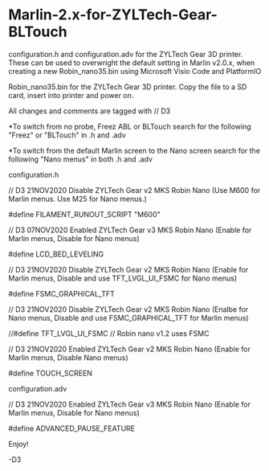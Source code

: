 # Marlin-2.x-for-ZYLTech-Gear-BLTouch

configuration.h and configuration.adv for the ZYLTech Gear 3D printer. These can be used to overwright the default setting in Marlin v2.0.x, when creating a new Robin_nano35.bin using Microsoft Visio Code and PlatformIO  

Robin_nano35.bin for the ZYLTech Gear 3D printer. Copy the file to a SD card, insert into printer and power on. 

All changes and comments are tagged with // D3

*To switch from no probe, Freez ABL or BLTouch search for the following "Freez" or "BLTouch" in .h and .adv

*To switch from the default Marlin screen to the Nano screen search for the following "Nano menus" in both .h and .adv

configuration.h

// D3 21NOV2020 Disable ZYLTech Gear v2 MKS Robin Nano (Use M600 for Marlin menus. Use M25 for Nano menus.)

#define FILAMENT_RUNOUT_SCRIPT "M600"

// D3 07NOV2020 Enabled ZYLTech Gear v3 MKS Robin Nano (Enable for Marlin menus, Disable for Nano menus)

#define LCD_BED_LEVELING

// D3 21NOV2020 Disable ZYLTech Gear v2 MKS Robin Nano (Enable for Marlin menus, Disable and use TFT_LVGL_UI_FSMC for Nano menus)

#define FSMC_GRAPHICAL_TFT

// D3 21NOV2020 Disable ZYLTech Gear v2 MKS Robin Nano (Enalbe for Nano menus, Disable and use FSMC_GRAPHICAL_TFT for Marlin menus)

//#define TFT_LVGL_UI_FSMC  // Robin nano v1.2 uses FSMC

// D3 21NOV2020 Enabled ZYLTech Gear v2 MKS Robin Nano (Enable for Marlin menus, Disable Nano menus)

#define TOUCH_SCREEN

configuration.adv

// D3 21NOV2020 Enabled ZYLTech Gear v3 MKS Robin Nano (Enable for Marlin menus, Disable for Nano menus)

#define ADVANCED_PAUSE_FEATURE

Enjoy!

-D3
